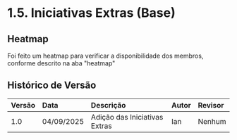 # 1.5. Iniciativas Extras (Base)

## Heatmap 
Foi feito um heatmap para verificar a disponibilidade dos membros, conforme descrito na aba "heatmap"

## Histórico de Versão

| Versão | Data | Descrição | Autor | Revisor |
| :--- | :--- | :--- | :--- | :--- |
| 1.0 | 04/09/2025 | Adição das Iniciativas Extras | Ian | Nenhum |